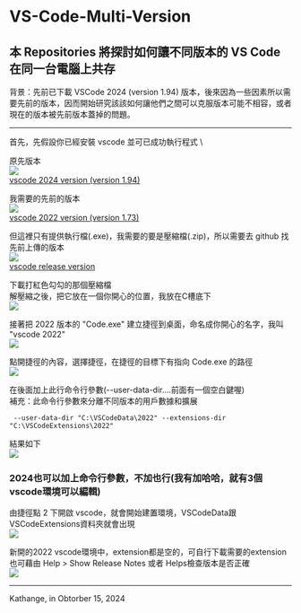 # VS-Code-Multi-Version
## 本 Repositories 將探討如何讓不同版本的 VS Code 在同一台電腦上共存

背景：先前已下載 VSCode 2024 (version 1.94) 版本，後來因為一些因素所以需要先前的版本，因而開始研究該該如何讓他們之間可以克服版本可能不相容，或者現在的版本被先前版本蓋掉的問題。
<hr>

首先，先假設你已經安裝 vscode 並可已成功執行程式 \

原先版本 \
<img src="ImgForReadme/vscode2024version.png" /> \
[vscode 2024 version (version 1.94)](https://code.visualstudio.com/updates/v1_94)

我需要的先前的版本 \
<img src="ImgForReadme/vscode2022version.png" /> \
[vscode 2022 version (version 1.73)](https://code.visualstudio.com/updates/v1_73)

但這裡只有提供執行檔(.exe)，我需要的要是壓縮檔(.zip)，所以需要去 github 找先前上傳的版本 \
<img src="ImgForReadme/vscode release version.png" /> \
[vscode release version](https://github.com/portapps/vscode-portable/releases)

下載打紅色勾勾的那個壓縮檔 \
解壓縮之後，把它放在一個你開心的位置，我放在C槽底下 \
<img src="ImgForReadme/path.png" />

接著把 2022 版本的 "Code.exe" 建立捷徑到桌面，命名成你開心的名字，我叫 "vscode 2022" \
<img src="ImgForReadme/icon.png" />

點開捷徑的內容，選擇捷徑，在捷徑的目標下有指向 Code.exe 的路徑 \
<img src="ImgForReadme/detail.png" />

在後面加上此行命令行參數(--user-data-dir....前面有一個空白鍵喔) \
補充：此命令行參數來分離不同版本的用戶數據和擴展
```
 --user-data-dir "C:\VSCodeData\2022" --extensions-dir "C:\VSCodeExtensions\2022"
```

結果如下 \
<img src="ImgForReadme/result.png" />

### 2024也可以加上命令行參數，不加也行(我有加哈哈，就有3個vscode環境可以編輯)

由捷徑點 2 下開啟 vscode，就會開始建置環境，VSCodeData跟VSCodeExtensions資料夾就會出現 \
<img src="ImgForReadme/result path.png" />

新開的2022 vscode環境中，extension都是空的，可自行下載需要的extension \
也可藉由 Help > Show Release Notes 或者 Helps檢查版本是否正確 \
<img src="ImgForReadme/2022 build.png" />


<hr>
Kathange, in Obtorber 15, 2024
